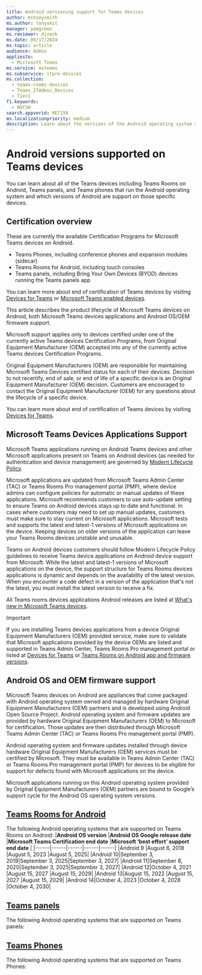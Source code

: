 ```yaml
---
title: Android versioning support for Teams devices
author: mstonysmith
ms.author: tonysmit
manager: pamgreen
ms.reviewer: divank
ms.date: 09/17/2024
ms.topic: article
audience: Admin
appliesto: 
  - Microsoft Teams
ms.service: msteams
ms.subservice: itpro-devices
ms.collection: 
  - teams-rooms-devices
  - Teams_ITAdmin_Devices
  - Tier2
f1.keywords: 
  - NOCSH
search.appverid: MET150
ms.localizationpriority: medium
description: Learn about the versions of the Android operating system and platform that are supported on Teams devices.
---
```


# Android versions supported on Teams devices

You can learn about all of the Teams devices including Teams Rooms on Android, Teams panels, and Teams phones that run the Android operating system and which versions of Android are support on those specific devices.

## Certification overview

These are currently the available Certification Programs for Microsoft Teams devices on Android.

- Teams Phones, including conference phones and expansion modules (sidecar)
- Teams Rooms for Android, including touch consoles
- Teams panels, including Bring Your Own Devices (BYOD) devices running the Teams panels app

You can learn more about end of certification of Teams devices by visiting [Devices for Teams](/microsoftteams/devices/teams-ip-phones#end-of-certification-teams-devices) or [Microsoft Teams enabled devices](https://www.microsoft.com/microsoft-teams/across-devices/devices).

This article describes the product lifecycle of Microsoft Teams devices on Android, both Microsoft Teams devices applications and Android OS/OEM firmware support.

Microsoft support applies only to devices certified under one of the currently active Teams devices Certification Programs, from Original Equipment Manufacturer (OEM) accepted into any of the currently active Teams devices Certification Programs.

Original Equipment Manufacturers (OEM) are responsible for maintaining Microsoft Teams Devices certified status for each of their devices. Decision to not recertify, end of sale, or end of life of a specific device is an Original Equipment Manufacturer (OEM) decision. Customers are encouraged to contact the Original Equipment Manufacturer (OEM) for any questions about the lifecycle of a specific device.

You can learn more about end of certification of Teams devices by visiting [Devices for Teams](/microsoftteams/devices/teams-ip-phones#end-of-certification-teams-devices).

## Microsoft Teams Devices Applications Support

Microsoft Teams applications running  on Android Teams devices and other Microsoft applications present on Teams on Android devices (as needed for authentication and device management) are governed by [Modern Lifecycle Policy](/lifecycle/policies/modern).

Microsoft applications are updated from Microsoft Teams Admin Center (TAC) or Teams Rooms Pro management portal (PMP), where device admins can configure policies for automatic or manual updates of these applications. Microsoft recommends customers to use auto-update setting to ensure Teams on Android devices stays up to date and functional. In cases where customers may need to set up manual updates, customers must make sure to stay current on Microsoft applications. Microsoft tests and supports the latest and latest-1 versions of Microsoft applications on the device. Keeping devices on older versions of the application can leave your Teams Rooms devices unstable and unusable.

Teams on Android devices customers should follow Modern Lifecycle Policy guidelines to receive Teams  device applications on Android device support from Microsoft. While the latest and latest-1 versions of Microsoft applications on the device, the support structure for Teams Rooms devices applications is dynamic and depends on the availability of the latest version. When you encounter a code defect in a version of the application that's not the latest, you must install the latest version to receive a fix.

All Teams rooms devices applications Android releases are listed at [What's new in Microsoft Teams devices](https://support.microsoft.com/office/what-s-new-in-microsoft-teams-devices-eabf4d81-acdd-4b23-afa1-9ee47bb7c5e2).

> [!IMPORTANT]
>If you are installing Teams devices applications from a device Original Equipment Manufacturers (OEM) provided service, make sure to validate that Microsoft applications provided by the device OEMs are listed and supported in Teams Admin Center, Teams Rooms Pro management portal or listed at [Devices for Teams](/microsoftteams/devices/teams-ip-phones#product-release-information-for-teams-phones) or [Teams Rooms on Android app and firmware versions](/microsoftteams/rooms/android-app-firmware).

## Android OS and OEM firmware support

Microsoft Teams devices on Android are appliances that come packaged with Android operating system owned and managed by hardware Original Equipment Manufacturers (OEM) partners and is developed using Android Open Source Project. Android operating system and firmware updates are provided by hardware Original Equipment Manufacturers (OEM) to Microsoft for certification. Those updates are then distributed through Microsoft Teams Admin Center (TAC) or Teams Rooms Pro management portal (PMP).

Android operating system and firmware updates installed through device hardware Original Equipment Manufacturers (OEM) services must be certified by Microsoft. They must be available in Teams Admin Center (TAC) or Teams Rooms Pro management portal (PMP) for devices to be eligible for support for defects found with Microsoft applications on the device.

Microsoft applications running on this Android operating system provided by Original Equipment Manufacturers (OEM) partners are bound to Google’s support cycle for the Android OS operating system versions.

## [Teams Rooms for Android](#tab/mtr-a)

The following Android operating systems that are supported on Teams Rooms on Android:
|**Android OS version**  |**Android OS Google release date**  |**Microsoft Teams Certification end date**  |**Microsoft ‘best effort’ support end date**  |
|------|------|------|------|------|
|Android 9 |August 6, 2018   |August 5, 2023   |August 5, 2025|
|Android 10|September 3, 2019|September 3, 2025|September 3, 2027|
|Android 11|September 8, 2020|September 3, 2025|September 3, 2027|
|Android 12|October 4, 2021  |August 15, 2027  |August 15, 2029|
|Android 13|August 15, 2022  |August 15, 2027  |August 15, 2029|
|Android 14|October 4, 2023  |October 4, 2028  |October 4, 2030|


## [Teams panels](#tab/panels)

The following Android operating systems that are supported on Teams panels:

## [Teams Phones](#tab/phones)

The following Android operating systems that are supported on Teams Phones: